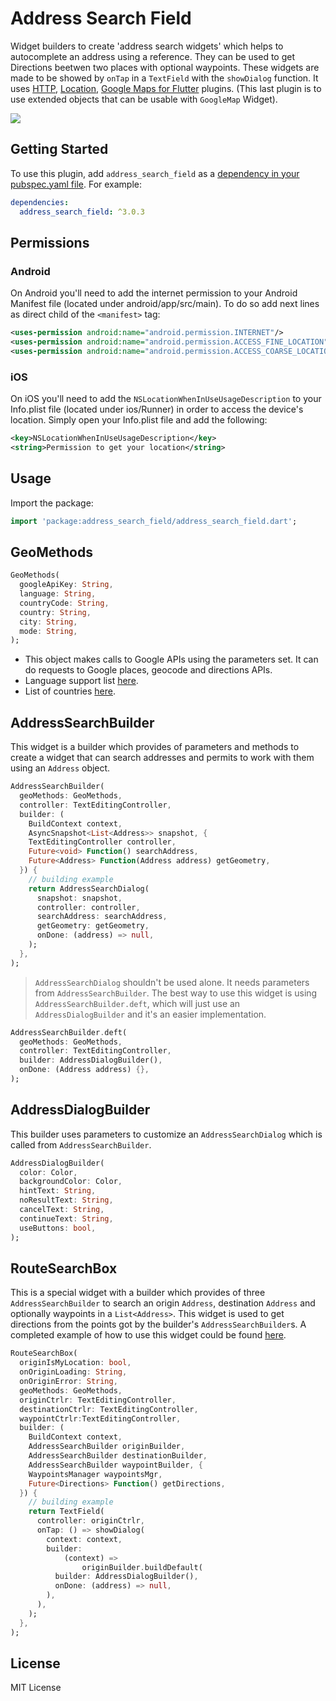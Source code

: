 # Address Search Field

Widget builders to create 'address search widgets' which helps to autocomplete an address using a reference. They can be used to get Directions beetwen two places with optional waypoints. These widgets are made to be showed by `onTap` in a `TextField` with the `showDialog` function.
It uses [HTTP](https://pub.dev/packages/http/versions/0.12.2), [Location](https://pub.dev/packages/location), [Google Maps for Flutter](https://pub.dev/packages/google_maps_flutter/versions/1.0.5) plugins. (This last plugin is to use extended objects that can be usable with `GoogleMap` Widget).

![](https://raw.githubusercontent.com/JosLuna98/address_search_field/master/screenshot/untitled.gif)

## Getting Started

To use this plugin, add `address_search_field` as a [dependency in your pubspec.yaml file](https://flutter.io/platform-plugins/). For example:

```yaml
dependencies:
  address_search_field: ^3.0.3
```

## Permissions

### Android

On Android you'll need to add the internet permission to your Android Manifest file (located under android/app/src/main). To do so add next lines as direct child of the `<manifest>` tag:

``` xml
<uses-permission android:name="android.permission.INTERNET"/>
<uses-permission android:name="android.permission.ACCESS_FINE_LOCATION"/>
<uses-permission android:name="android.permission.ACCESS_COARSE_LOCATION"/>
```

### iOS

On iOS you'll need to add the `NSLocationWhenInUseUsageDescription` to your Info.plist file (located under ios/Runner) in order to access the device's location. Simply open your Info.plist file and add the following:

``` xml
<key>NSLocationWhenInUseUsageDescription</key>
<string>Permission to get your location</string>
```

## Usage

Import the package:
```dart
import 'package:address_search_field/address_search_field.dart';
```

## GeoMethods

```dart
GeoMethods(
  googleApiKey: String,
  language: String,
  countryCode: String,
  country: String,
  city: String,
  mode: String,
);
```

* This object makes calls to Google APIs using the parameters set. It can do requests to Google places, geocode and directions APIs.
* Language support list [here](https://developers.google.com/maps/faq#languagesupport).
* List of countries [here](https://en.wikipedia.org/wiki/List_of_ISO_3166_country_codes).

## AddressSearchBuilder

This widget is a builder which provides of parameters and methods to create a widget that can search addresses and permits to work with them using an `Address` object.

```dart
AddressSearchBuilder(
  geoMethods: GeoMethods,
  controller: TextEditingController,
  builder: (
    BuildContext context,
    AsyncSnapshot<List<Address>> snapshot, {
    TextEditingController controller,
    Future<void> Function() searchAddress,
    Future<Address> Function(Address address) getGeometry,
  }) {
    // building example
    return AddressSearchDialog(
      snapshot: snapshot,
      controller: controller,
      searchAddress: searchAddress,
      getGeometry: getGeometry,
      onDone: (address) => null,
    );
  },
);
```

>`AddressSearchDialog` shouldn't be used alone. It needs parameters from `AddressSearchBuilder`. The best way to use this widget is using `AddressSearchBuilder.deft`, which will just use an `AddressDialogBuilder` and it's an easier implementation.

```dart
AddressSearchBuilder.deft(
  geoMethods: GeoMethods,
  controller: TextEditingController,
  builder: AddressDialogBuilder(),
  onDone: (Address address) {},
);
```

## AddressDialogBuilder

This builder uses parameters to customize an `AddressSearchDialog` which is called from `AddressSearchBuilder`.

```dart
AddressDialogBuilder(
  color: Color,
  backgroundColor: Color,
  hintText: String,
  noResultText: String,
  cancelText: String,
  continueText: String,
  useButtons: bool,
);
```

## RouteSearchBox

This is a special widget with a builder which provides of three `AddressSearchBuilder` to search an origin `Address`, destination `Address` and optionally waypoints in a `List<Address>`. This widget is used to get directions from the points got by the builder's `AddressSearchBuilder`s.
A completed example of how to use this widget could be found [here](https://pub.dev/packages/address_search_field/example).

```dart
RouteSearchBox(
  originIsMyLocation: bool,
  onOriginLoading: String,
  onOriginError: String,
  geoMethods: GeoMethods,
  originCtrlr: TextEditingController,
  destinationCtrlr: TextEditingController,
  waypointCtrlr:TextEditingController,
  builder: (
    BuildContext context,
    AddressSearchBuilder originBuilder,
    AddressSearchBuilder destinationBuilder,
    AddressSearchBuilder waypointBuilder, {
    WaypointsManager waypointsMgr,
    Future<Directions> Function() getDirections,
  }) {
    // building example
    return TextField(
      controller: originCtrlr,
      onTap: () => showDialog(
        context: context,
        builder:
            (context) => 
                originBuilder.buildDefault(
          builder: AddressDialogBuilder(),
          onDone: (address) => null,
        ),
      ),
    );
  },
);
```

##  License

MIT License
